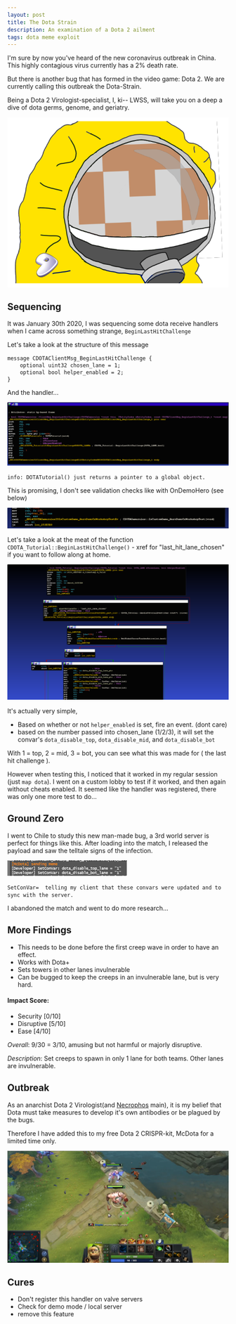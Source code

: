 ```yaml
---
layout: post
title: The Dota Strain
description: An examination of a Dota 2 ailment
tags: dota meme exploit
---
```


I'm sure by now you've heard of the new coronavirus outbreak in China.
This highly contagious virus currently has a 2% death rate.

But there is another bug that has formed in the video game: Dota 2.
We are currently calling this outbreak the Dota-Strain.

Being a Dota 2 Virologist-specialist, I, ki-- LWSS, will take you on a deep a dive of dota germs, genome, and geriatry.

![hazmat](../images/kisakcorona.png)

## Sequencing
It was January 30th 2020, I was sequencing some dota receive handlers when I came across something strange,
`BeginLastHitChallenge`

Let's take a look at the structure of this message
```$xslt
message CDOTAClientMsg_BeginLastHitChallenge {
	optional uint32 chosen_lane = 1;
	optional bool helper_enabled = 2;
}
```

And the handler...

![handler](../images/handler.png)

`info: DOTATutorial() just returns a pointer to a global object.`

This is promising, I don't see validation checks like with OnDemoHero (see below)

![herodemo](../images/isherodemo.png)

Let's take a look at the meat of the function `CDOTA_Tutorial::BeginLastHitChallenge()` - xref for "last_hit_lane_chosen" if you want to follow along at home.

![beginlasthitchallenge](../images/beginlasthitchallenge.png)

It's actually very simple,
* Based on whether or not `helper_enabled` is set, fire an event. (dont care)
* based on the number passed into chosen_lane (1/2/3), it will set the convar's `dota_disable_top`, `dota_disable_mid`, and `dota_disable_bot`

With 1 = top, 2 = mid, 3 = bot, you can see what this was made for ( the last hit challenge ).

However when testing this, I noticed that it worked in my regular session (just `map dota`). 
I went on a custom lobby to test if it worked, and then again without cheats enabled. It seemed like the handler was registered, there was only one more test to do...


## Ground Zero

I went to Chile to study this new man-made bug, a 3rd world server is perfect for things like this. 
After loading into the match, I released the payload and saw the telltale signs of the infection.
 
![setconvar](../images/setconvar.png)

`SetConVar=  telling my client that these convars were updated and to sync with the server.`

I abandoned the match and went to do more research...

## More Findings
* This needs to be done before the first creep wave in order to have an effect.
* Works with Dota+
* Sets towers in other lanes invulnerable
* Can be bugged to keep the creeps in an invulnerable lane, but is very hard.

#### Impact Score:
* Security [0/10]
* Disruptive [5/10]
* Ease [4/10]

*Overall*: 9/30 = 3/10, amusing but not harmful or majorly disruptive.

*Description*: Set creeps to spawn in only 1 lane for both teams. Other lanes are invulnerable.

## Outbreak
As an anarchist Dota 2 Virologist(and [Necrophos](https://gamepedia.cursecdn.com/dota2_gamepedia/4/45/Vo_necrolyte_necr_spawn_04.mp3) main), it is my belief that Dota must take measures to develop it's own antibodies or be plagued by the bugs.

Therefore I have added this to my free Dota 2 CRISPR-kit, McDota for a limited time only.

![ingame](../images/ingame.png)

## Cures
* Don't register this handler on valve servers
* Check for demo mode / local server
* remove this feature

